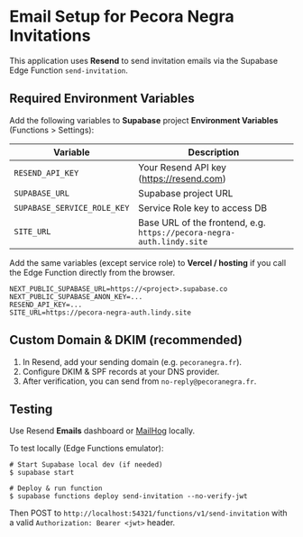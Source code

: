 # Email Setup for Pecora Negra Invitations

This application uses **Resend** to send invitation emails via the Supabase Edge Function `send-invitation`.

## Required Environment Variables

Add the following variables to **Supabase** project **Environment Variables** (Functions > Settings):

| Variable | Description |
|----------|-------------|
| `RESEND_API_KEY` | Your Resend API key (https://resend.com) |
| `SUPABASE_URL` | Supabase project URL |
| `SUPABASE_SERVICE_ROLE_KEY` | Service Role key to access DB |
| `SITE_URL` | Base URL of the frontend, e.g. `https://pecora-negra-auth.lindy.site` |

Add the same variables (except service role) to **Vercel / hosting** if you call the Edge Function directly from the browser.

```env
NEXT_PUBLIC_SUPABASE_URL=https://<project>.supabase.co
NEXT_PUBLIC_SUPABASE_ANON_KEY=...
RESEND_API_KEY=...
SITE_URL=https://pecora-negra-auth.lindy.site
```

## Custom Domain & DKIM (recommended)

1. In Resend, add your sending domain (e.g. `pecoranegra.fr`). 
2. Configure DKIM & SPF records at your DNS provider.
3. After verification, you can send from `no-reply@pecoranegra.fr`.

## Testing

Use Resend **Emails** dashboard or [MailHog](https://github.com/mailhog/MailHog) locally.

To test locally (Edge Functions emulator):

```
# Start Supabase local dev (if needed)
$ supabase start

# Deploy & run function
$ supabase functions deploy send-invitation --no-verify-jwt
```

Then POST to `http://localhost:54321/functions/v1/send-invitation` with a valid `Authorization: Bearer <jwt>` header.
